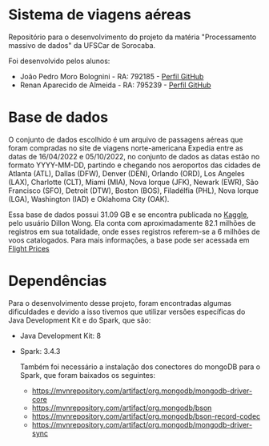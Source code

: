 # Sistema de viagens aéreas
Repositório para o desenvolvimento do projeto da matéria "Processamento massivo de dados" da UFSCar de Sorocaba.

Foi desenvolvido pelos alunos:
- João Pedro Moro Bolognini - RA: 792185 - [Perfil GitHub](https://github.com/JoaoPedroMoro)
- Renan Aparecido de Almeida - RA: 795239 - [Perfil GitHub](https://github.com/littleluwu)

# Base de dados
O conjunto de dados escolhido é um arquivo de passagens aéreas que foram compradas no site de viagens norte-americana Expedia entre as datas de 16/04/2022 e 05/10/2022, no conjunto de dados as datas estão no formato YYYY-MM-DD, partindo e chegando nos aeroportos das cidades de Atlanta (ATL), Dallas (DFW), Denver (DEN), Orlando (ORD), Los Angeles (LAX), Charlotte (CLT), Miami (MIA), Nova Iorque (JFK), Newark (EWR), São Francisco (SFO), Detroit (DTW), Boston (BOS), Filadélfia (PHL), Nova Iorque (LGA), Washington (IAD) e Oklahoma City (OAK).

Essa base de dados possui 31.09 GB e se encontra publicada no [Kaggle](https://www.kaggle.com/), pelo usuário Dillon Wong. Ela conta com aproximadamente 82.1 milhões de registros em sua totalidade, onde esses registros referem-se a 6 milhões de voos catalogados. Para mais informações, a base pode ser acessada em [Flight Prices](https://www.kaggle.com/datasets/dilwong/flightprices)

# Dependências
Para o desenvolvimento desse projeto, foram encontradas algumas dificuldades e devido a isso tivemos que utilizar versões específicas do Java Development Kit e do Spark, que são:
- Java Development Kit: 8
- Spark: 3.4.3

  Também foi necessário a instalação dos conectores do mongoDB para o Spark, que foram baixados os seguintes:
  - https://mvnrepository.com/artifact/org.mongodb/mongodb-driver-core
  - https://mvnrepository.com/artifact/org.mongodb/bson
  - https://mvnrepository.com/artifact/org.mongodb/bson-record-codec
  - https://mvnrepository.com/artifact/org.mongodb/mongodb-driver-sync
